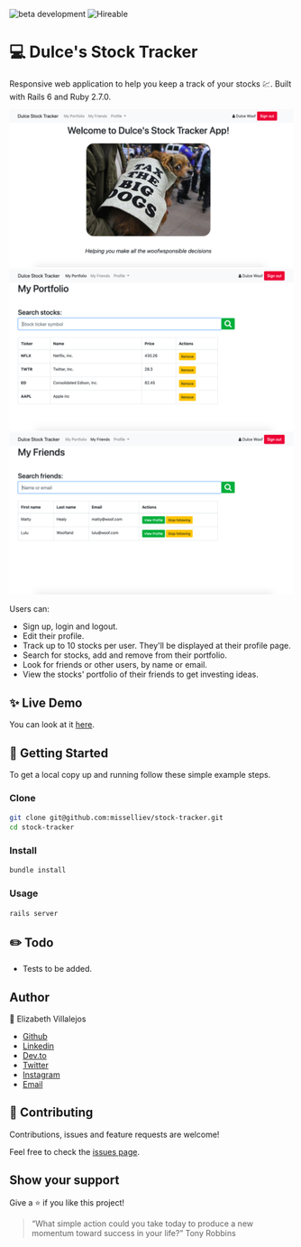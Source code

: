 ![beta development](https://img.shields.io/badge/beta-development-green?style=flat-square)
![Hireable](https://cdn.rawgit.com/hiendv/hireable/master/styles/default/yes.svg)

# 💻 Dulce's Stock Tracker

Responsive web application to help you keep a track of your stocks :chart:.
Built with Rails 6 and Ruby 2.7.0.

![Welcome page](docs/home.png)
![Stocks page](docs/stocks.png)
![Friends page](docs/friends.png)

Users can:
- Sign up, login and logout.
- Edit their profile.
- Track up to 10 stocks per user. They'll be displayed at their profile page.
- Search for stocks, add and remove from their portfolio.
- Look for friends or other users, by name or email.
- View the stocks' portfolio of their friends to get investing ideas.

## ✨ Live Demo

You can look at it [here](https://dulce-stock-tracker.herokuapp.com/).


## 🚀 Getting Started

To get a local copy up and running follow these simple example steps.


### Clone

```sh
git clone git@github.com:misselliev/stock-tracker.git
cd stock-tracker
```

### Install

```sh
bundle install 
```

### Usage

```sh
rails server
```
## :pencil2: Todo
- Tests to be added.

## Author

👤 Elizabeth Villalejos

- [Github](https://github.com/misselliev)
- [Linkedin](https://linkedin.com/ellievillalejos)
- [Dev.to](https://dev.to/misselliev)
- [Twitter](https://twitter.com/miss_elliev/)
- [Instagram](https://www.instagram.com/miss_elliev/)
- [Email](mailto:elizabeth.villalejos@gmail.com?subject=Website%20Inquiry)


## 🤝 Contributing

Contributions, issues and feature requests are welcome!

Feel free to check the [issues page](issues/).


## Show your support

Give a ⭐️ if you like this project!

> “What simple action could you take today to produce a new momentum toward success in your life?” Tony Robbins

